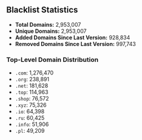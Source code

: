 ## Blacklist Statistics

- **Total Domains:** 2,953,007
- **Unique Domains:** 2,953,007
- **Added Domains Since Last Version:** 928,834
- **Removed Domains Since Last Version:** 997,743

### Top-Level Domain Distribution

-  `.com`: 1,276,470
-  `.org`: 238,891
-  `.net`: 181,628
-  `.top`: 114,963
-  `.shop`: 76,572
-  `.xyz`: 75,326
-  `.io`: 64,398
-  `.ru`: 60,425
-  `.info`: 51,906
-  `.pl`: 49,209
